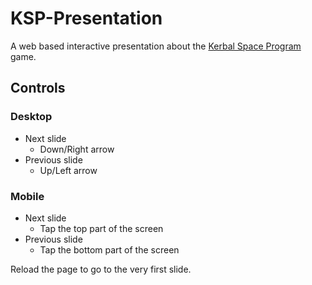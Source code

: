 # KSP-Presentation
A web based interactive presentation about the [Kerbal Space Program](https://kerbalspaceprogram.com/) game.

## Controls
### Desktop
* Next slide
  * Down/Right arrow
* Previous slide
  * Up/Left arrow


### Mobile
* Next slide
  * Tap the top part of the screen
* Previous slide
  * Tap the bottom part of the screen

Reload the page to go to the very first slide.
